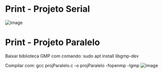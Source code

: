 # Print - Projeto Serial
![image](https://user-images.githubusercontent.com/83376070/235526418-3c400e68-f713-4218-b508-159d641343cf.png)

# Print - Projeto Paralelo
Baixar biblioteca GMP com comando: sudo apt install libgmp-dev



Compilar com: gcc projParalelo.c -o projParalelo -fopenmp -lgmp
![image](https://user-images.githubusercontent.com/83376070/236942159-332a5aea-80d5-4688-ad77-1f6378d07b00.png)
